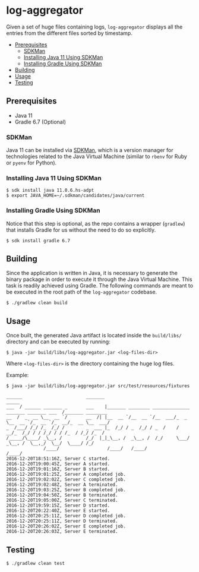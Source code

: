 # log-aggregator

Given a set of huge files containing logs, `log-aggregator` displays all the
entries from the different files sorted by timestamp.

* [Prerequisites](#prerequisites)
  * [SDKMan](#sdkman)
  * [Installing Java 11 Using SDKMan](#installing-java-11-using-sdkman)
  * [Installing Gradle Using SDKMan](#installing-gradle-using-sdkman)
* [Building](#building)
* [Usage](#usage)
* [Testing](#testing)

## Prerequisites

* Java 11
* Gradle 6.7 (Optional)

### SDKMan

Java 11 can be installed via [SDKMan](https://sdkman.io/install), which is a
version manager for technologies related to the Java Virtual Machine (similar to
`rbenv` for Ruby or `pyenv` for Python).

### Installing Java 11 Using SDKMan

```shell
$ sdk install java 11.0.6.hs-adpt
$ export JAVA_HOME=~/.sdkman/candidates/java/current
```

### Installing Gradle Using SDKMan

Notice that this step is optional, as the repo contains a wrapper (`gradlew`)
that installs Gradle for us without the need to do so explicitly.

```shell
$ sdk install gradle 6.7
```

## Building

Since the application is written in Java, it is necessary to generate the binary
package in order to execute it through the Java Virtual Machine. This task is
readily achieved using Gradle. The following commands are meant to be executed
in the root path of the `log-aggregator` codebase.

```shell
$ ./gradlew clean build
```

## Usage

Once built, the generated Java artifact is located inside the `build/libs/`
directory and can be executed by running:

```shell
$ java -jar build/libs/log-aggregator.jar <log-files-dir>
```

Where `<log-files-dir>` is the directory containing the huge log files.

Example:

```shell
$ java -jar build/libs/log-aggregator.jar src/test/resources/fixtures

______                        _______                                                  _____
___  / ______ _______ _       ___    |_______ ________ ______________ _______ _______ ___  /_______ ________
__  /  _  __ \__  __ `/       __  /| |__  __ `/__  __ `/__  ___/_  _ \__  __ `/_  __ `/_  __/_  __ \__  ___/
_  /___/ /_/ /_  /_/ /        _  ___ |_  /_/ / _  /_/ / _  /    /  __/_  /_/ / / /_/ / / /_  / /_/ /_  /
/_____/\____/ _\__, /         /_/  |_|_\__, /  _\__, /  /_/     \___/ _\__, /  \__,_/  \__/  \____/ /_/
              /____/                  /____/   /____/                 /____/
2016-12-20T18:51:16Z, Server C started.
2016-12-20T19:00:45Z, Server A started.
2016-12-20T19:01:16Z, Server B started.
2016-12-20T19:01:25Z, Server A completed job.
2016-12-20T19:02:02Z, Server C completed job.
2016-12-20T19:02:48Z, Server A terminated.
2016-12-20T19:03:25Z, Server B completed job.
2016-12-20T19:04:50Z, Server B terminated.
2016-12-20T19:05:00Z, Server C terminated.
2016-12-20T19:59:15Z, Server D started.
2016-12-20T20:22:40Z, Server E started.
2016-12-20T20:25:11Z, Server D completed job.
2016-12-20T20:25:11Z, Server D terminated.
2016-12-20T20:26:02Z, Server E completed job.
2016-12-20T20:26:03Z, Server E terminated.
```

## Testing

```shell
$ ./gradlew clean test
```

